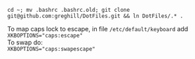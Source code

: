 `cd ~; mv .bashrc .bashrc.old; git clone git@github.com:greghill/DotFiles.git && ln DotFiles/.* .`

To map caps lock to escape, in file `/etc/default/keyboard` add
`XKBOPTIONS="caps:escape"  `  
To swap do:  
`XKBOPTIONS="caps:swapescape"`
